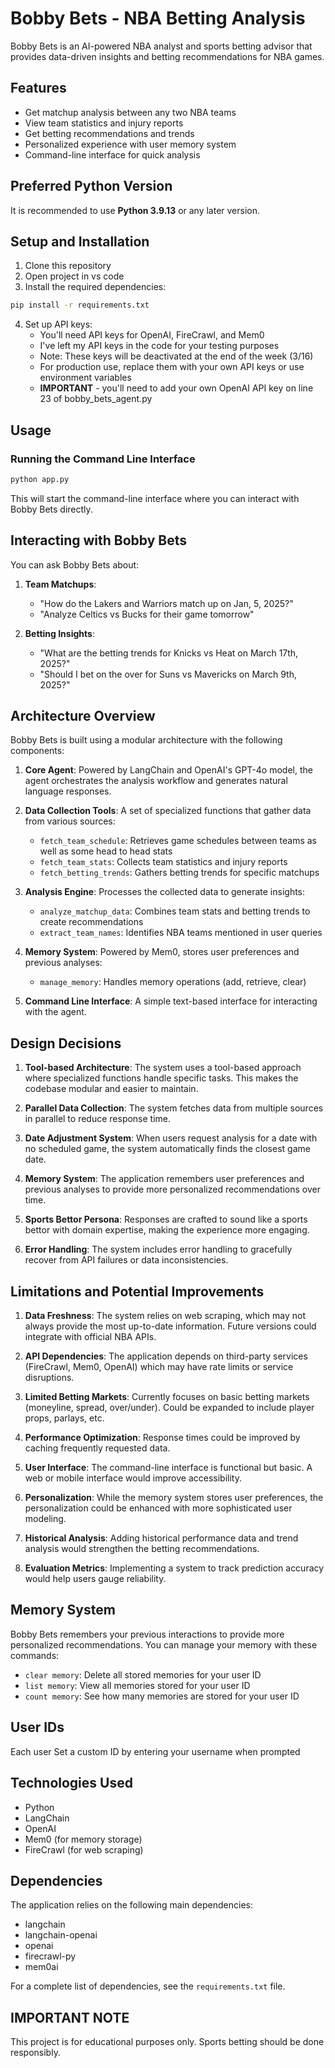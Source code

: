 # Bobby Bets - NBA Betting Analysis

Bobby Bets is an AI-powered NBA analyst and sports betting advisor that provides data-driven insights and betting recommendations for NBA games.

## Features

- Get matchup analysis between any two NBA teams
- View team statistics and injury reports
- Get betting recommendations and trends
- Personalized experience with user memory system
- Command-line interface for quick analysis

## Preferred Python Version 

It is recommended to use **Python 3.9.13** or any later version.

## Setup and Installation

1. Clone this repository
2. Open project in vs code
3. Install the required dependencies:

```bash
pip install -r requirements.txt
```

4. Set up API keys:
   - You'll need API keys for OpenAI, FireCrawl, and Mem0
   - I've left my API keys in the code for your testing purposes
   - Note: These keys will be deactivated at the end of the week (3/16)
   - For production use, replace them with your own API keys or use environment variables
   - **IMPORTANT** - you'll need to add your own OpenAI API key on line 23 of bobby_bets_agent.py 

## Usage

### Running the Command Line Interface

```bash
python app.py
```

This will start the command-line interface where you can interact with Bobby Bets directly.

## Interacting with Bobby Bets

You can ask Bobby Bets about:

1. **Team Matchups**: 
   - "How do the Lakers and Warriors match up on Jan, 5, 2025?"
   - "Analyze Celtics vs Bucks for their game tomorrow"

2. **Betting Insights**:
   - "What are the betting trends for Knicks vs Heat on March 17th, 2025?"
   - "Should I bet on the over for Suns vs Mavericks on March 9th, 2025?"

## Architecture Overview

Bobby Bets is built using a modular architecture with the following components:

1. **Core Agent**: Powered by LangChain and OpenAI's GPT-4o model, the agent orchestrates the analysis workflow and generates natural language responses.

2. **Data Collection Tools**: A set of specialized functions that gather data from various sources:
   - `fetch_team_schedule`: Retrieves game schedules between teams as well as some head to head stats
   - `fetch_team_stats`: Collects team statistics and injury reports
   - `fetch_betting_trends`: Gathers betting trends for specific matchups

3. **Analysis Engine**: Processes the collected data to generate insights:
   - `analyze_matchup_data`: Combines team stats and betting trends to create recommendations
   - `extract_team_names`: Identifies NBA teams mentioned in user queries

4. **Memory System**: Powered by Mem0, stores user preferences and previous analyses:
   - `manage_memory`: Handles memory operations (add, retrieve, clear)

5. **Command Line Interface**: A simple text-based interface for interacting with the agent.

## Design Decisions

1. **Tool-based Architecture**: The system uses a tool-based approach where specialized functions handle specific tasks. This makes the codebase modular and easier to maintain.

2. **Parallel Data Collection**: The system fetches data from multiple sources in parallel to reduce response time.

3. **Date Adjustment System**: When users request analysis for a date with no scheduled game, the system automatically finds the closest game date.

4. **Memory System**: The application remembers user preferences and previous analyses to provide more personalized recommendations over time.

5. **Sports Bettor Persona**: Responses are crafted to sound like a sports bettor with domain expertise, making the experience more engaging.

6. **Error Handling**: The system includes error handling to gracefully recover from API failures or data inconsistencies.

## Limitations and Potential Improvements

1. **Data Freshness**: The system relies on web scraping, which may not always provide the most up-to-date information. Future versions could integrate with official NBA APIs.

2. **API Dependencies**: The application depends on third-party services (FireCrawl, Mem0, OpenAI) which may have rate limits or service disruptions.

3. **Limited Betting Markets**: Currently focuses on basic betting markets (moneyline, spread, over/under). Could be expanded to include player props, parlays, etc.

4. **Performance Optimization**: Response times could be improved by caching frequently requested data.

5. **User Interface**: The command-line interface is functional but basic. A web or mobile interface would improve accessibility.

6. **Personalization**: While the memory system stores user preferences, the personalization could be enhanced with more sophisticated user modeling.

7. **Historical Analysis**: Adding historical performance data and trend analysis would strengthen the betting recommendations.

8. **Evaluation Metrics**: Implementing a system to track prediction accuracy would help users gauge reliability.

## Memory System

Bobby Bets remembers your previous interactions to provide more personalized recommendations. You can manage your memory with these commands:

- `clear memory`: Delete all stored memories for your user ID
- `list memory`: View all memories stored for your user ID
- `count memory`: See how many memories are stored for your user ID

## User IDs

Each user Set a custom ID by entering your username when prompted

## Technologies Used

- Python
- LangChain
- OpenAI
- Mem0 (for memory storage)
- FireCrawl (for web scraping)

## Dependencies

The application relies on the following main dependencies:
- langchain
- langchain-openai
- openai
- firecrawl-py
- mem0ai

For a complete list of dependencies, see the `requirements.txt` file.

## IMPORTANT NOTE

This project is for educational purposes only. Sports betting should be done responsibly. 
